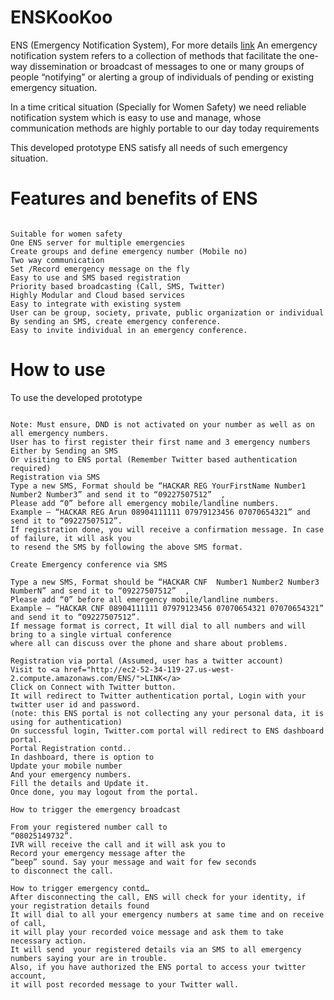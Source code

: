 # ENSKooKoo

ENS (Emergency Notification System), 
 For more details <a href="http://ec2-52-34-119-27.us-west-2.compute.amazonaws.com/ENS/ENS.pdf">link</a>
 An emergency notification system refers to a collection of methods that facilitate the one-way dissemination or broadcast of messages to one or many groups of people “notifying” or alerting a group of individuals of pending or existing emergency situation.

 In a time critical situation (Specially for Women Safety) we need reliable notification system which is easy to use and manage, whose communication methods are highly portable to our day today requirements

 This developed prototype ENS satisfy all needs of such emergency situation.

# Features and benefits of ENS
~~~

Suitable for women safety
One ENS server for multiple emergencies
Create groups and define emergency number (Mobile no)
Two way communication
Set /Record emergency message on the fly
Easy to use and SMS based registration
Priority based broadcasting (Call, SMS, Twitter)
Highly Modular and Cloud based services
Easy to integrate with existing system
User can be group, society, private, public organization or individual
By sending an SMS, create emergency conference.
Easy to invite individual in an emergency conference.

~~~

# How to use

To use the developed prototype

~~~

Note: Must ensure, DND is not activated on your number as well as on all emergency numbers.
User has to first register their first name and 3 emergency numbers
Either by Sending an SMS
Or visiting to ENS portal (Remember Twitter based authentication required)
Registration via SMS
Type a new SMS, Format should be “HACKAR REG YourFirstName Number1 Number2 Number3” and send it to “09227507512”  ,
Please add “0” before all emergency mobile/landline numbers.
Example – “HACKAR REG Arun 08904111111 07979123456 07070654321” and send it to “09227507512”. 
If registration done, you will receive a confirmation message. In case of failure, it will ask you
to resend the SMS by following the above SMS format.

Create Emergency conference via SMS

Type a new SMS, Format should be “HACKAR CNF  Number1 Number2 Number3 NumberN” and send it to “09227507512”  ,
Please add “0” before all emergency mobile/landline numbers.
Example – “HACKAR CNF 08904111111 07979123456 07070654321 07070654321” and send it to “09227507512”. 
If message format is correct, It will dial to all numbers and will bring to a single virtual conference
where all can discuss over the phone and share about problems.

Registration via portal (Assumed, user has a twitter account)
Visit to <a href="http://ec2-52-34-119-27.us-west-2.compute.amazonaws.com/ENS/">LINK</a>
Click on Connect with Twitter button.
It will redirect to Twitter authentication portal, Login with your twitter user id and password.
(note: this ENS portal is not collecting any your personal data, it is using for authentication)
On successful login, Twitter.com portal will redirect to ENS dashboard portal.
Portal Registration contd..
In dashboard, there is option to
Update your mobile number
And your emergency numbers.
Fill the details and Update it. 
Once done, you may logout from the portal.

How to trigger the emergency broadcast

From your registered number call to 
“08025149732”.
IVR will receive the call and it will ask you to 
Record your emergency message after the 
“beep” sound. Say your message and wait for few seconds
to disconnect the call.

How to trigger emergency contd…
After disconnecting the call, ENS will check for your identity, if your registration details found
It will dial to all your emergency numbers at same time and on receive of call, 
it will play your recorded voice message and ask them to take necessary action.
It will send  your registered details via an SMS to all emergency numbers saying your are in trouble.
Also, if you have authorized the ENS portal to access your twitter account, 
it will post recorded message to your Twitter wall.



~~~

